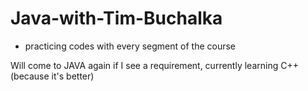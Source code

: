 # Java-with-Tim-Buchalka
- practicing codes with every segment of the course

Will come to JAVA again if I see a requirement, currently learning C++ (because it's better)
